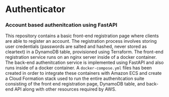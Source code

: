 # Authenticator

### Account based authenitcation using FastAPI

This repository contains a basic front-end registration page where clients are able to register an account. The registration process involves storing user credentials (passwords are salted and hashed, never stored as cleartext) in a DynamoDB table, provisioned using Terraform. The front-end registration service runs on an nginx server inside of a docker container. The back-end authenitcation service is implemented using FastAPI and also runs inside of a docker container. A `docker-compose.yml` files has been created in order to integrate these containers with Amazon ECS and create a Cloud Formation stack used to run the entire authenitcation suite consisting of the front end registration page, DynamoDB table, and back-end API along with other resources required by AWS. 